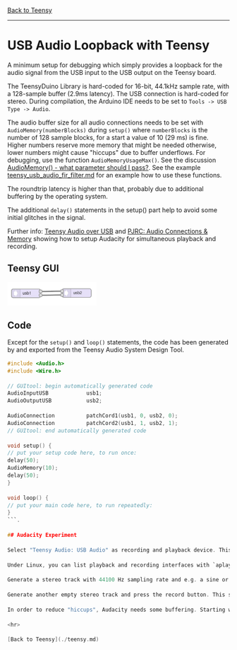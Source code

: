 [Back to Teensy](./teensy.md)

<hr>

# USB Audio Loopback with Teensy

A minimum setup for debugging which simply provides a loopback for the audio signal from the USB input to the USB output on the Teensy board.

The TeensyDuino Library is hard-coded for 16-bit, 44.1kHz sample rate, with a 128-sample buffer (2.9ms latency). The USB connection is hard-coded for stereo. During compilation, the Arduino IDE needs to be set to `Tools -> USB Type -> Audio`.

The audio buffer size for all audio connections needs to be set with `AudioMemory(numberBlocks)` during `setup()` where `numberBlocks` is the number of 128 sample blocks, for a start a value of 10 (29 ms) is fine. Higher numbers reserve more memory that might be needed otherwise, lower numbers might cause "hiccups" due to buffer underflows. For debugging, use the function `AudioMemoryUsageMax()`. See the discussion [AudioMemory() - what parameter should I pass?](https://forum.pjrc.com/index.php?threads/audiomemory-what-parameter-should-i-pass.39245/). See the example [teensy_usb_audio_fir_filter.md](./teensy_usb_audio_fir_filter.md) for an example how to use these functions.

The roundtrip latency is higher than that, probably due to additional buffering by the operating system.

The additional `delay()` statements in the setup() part help to avoid some initial glitches in the signal.

Further info: [Teensy Audio over USB](https://openaudio.blogspot.com/2016/10/teensy-audio-over-usb.html) and [PJRC: Audio Connections & Memory](https://www.pjrc.com/teensy/td_libs_AudioConnection.html) showing how to setup Audacity for simultaneous playback and recording.

## Teensy GUI

<img src="../img/teensy_gui_usb_loopback.png" alt="Teensy GUI: USB loopback" width="40%"/>

## Code

Except for the `setup()` and `loop()` statements, the code has been generated by and exported from the Teensy Audio System Design Tool.

```C
#include <Audio.h>
#include <Wire.h>

// GUItool: begin automatically generated code
AudioInputUSB            usb1;
AudioOutputUSB           usb2;

AudioConnection          patchCord1(usb1, 0, usb2, 0);
AudioConnection          patchCord2(usb1, 1, usb2, 1);
// GUItool: end automatically generated code

void setup() {
// put your setup code here, to run once:
delay(50);
AudioMemory(10);
delay(50);
}

void loop() {
// put your main code here, to run repeatedly:
}
```.

## Audacity Experiment

Select "Teensy Audio: USB Audio" as recording and playback device. This is only available when `USB Type: Audio` has been selected during compilitation and when a USB sink and source is used.

Under Linux, you can list playback and recording interfaces with `aplay -l` resp. `arecord -l` (ALSA soundsystem) and `alsamixer`. 

Generate a stereo track with 44100 Hz sampling rate and e.g. a sine or a chirp signal with a duration of 5 s.

Generate another empty stereo track and press the record button. This should send the generated audio signal to the Teensy board and record the processed audio simultaneously, you should see a slightly delayed copy of the input signal.

In order to reduce "hiccups", Audacity needs some buffering. Starting with 100 ms you should be on the safe side. This latency and other delays can be compensated under "latency compensation" by entering a corresponding negative number.

<hr>

[Back to Teensy](./teensy.md)